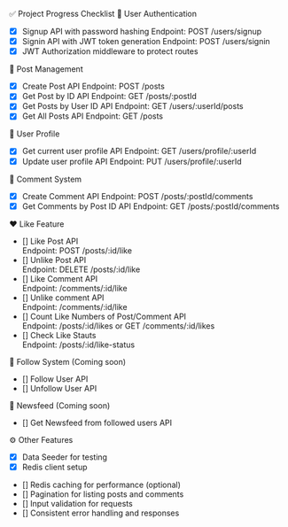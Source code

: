 ✅ Project Progress Checklist
🔐 User Authentication
- [x] Signup API with password hashing
  Endpoint: POST /users/signup
- [x] Signin API with JWT token generation
  Endpoint: POST /users/signin
- [x] JWT Authorization middleware to protect routes

📝 Post Management
- [x] Create Post API
  Endpoint: POST /posts
- [x] Get Post by ID API
  Endpoint: GET /posts/:postId
- [x] Get Posts by User ID API
  Endpoint: GET /users/:userId/posts
- [x] Get All Posts API
  Endpoint: GET /posts

👤 User Profile
- [x] Get current user profile API
  Endpoint: GET /users/profile/:userId
- [x] Update user profile API
  Endpoint: PUT /users/profile/:userId

💬 Comment System
- [X] Create Comment API
  Endpoint: POST /posts/:postId/comments
- [X] Get Comments by Post ID API
  Endpoint: GET /posts/:postId/comments

❤️ Like Feature
- [] Like Post API                                
  Endpoint: POST /posts/:id/like
- [] Unlike Post API                              
  Endpoint: DELETE /posts/:id/like
- [] Like Comment API                             
  Endpoint: /comments/:id/like
- [] Unlike comment API                           
  Endpoint: /comments/:id/like
- [] Count Like Numbers of Post/Comment API       
  Endpoint: /posts/:id/likes or GET /comments/:id/likes
- [] Check Like Stauts                            
  Endpoint: /posts/:id/like-status

🔗 Follow System (Coming soon)
- [] Follow User API
- [] Unfollow User API

📰 Newsfeed (Coming soon)
- [] Get Newsfeed from followed users API

⚙️ Other Features
- [x] Data Seeder for testing
- [x] Redis client setup
- [] Redis caching for performance (optional)
- [] Pagination for listing posts and comments
- [] Input validation for requests
- [] Consistent error handling and responses